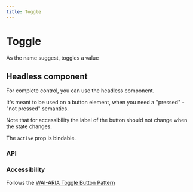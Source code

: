 ```yaml
---
title: Toggle
---
```


<script lang="ts">
  import Highlighter from "$components/Highlighter.svelte";
  import Demo from "$components/Demo.svelte";
</script>

# Toggle

As the name suggest, toggles a value

<Demo file="./toggleComponent.svelte" />


## Headless component

For complete control, you can use the headless component.

It's meant to be used on a button element, when you need a "pressed" - "not pressed" semantics.

Note that for accessibility the label of the button should not change when the state changes.

The `active` prop is bindable.

<Demo file="./toggleHeadless.svelte" />

### API

<API file="toggle.svelte.ts" type="ToggleOptions" bindable={true} defaults={true}/>

### Accessibility

Follows the [WAI-ARIA Toggle Button Pattern](https://www.w3.org/WAI/ARIA/apg/patterns/button/)